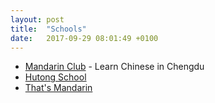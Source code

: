 ```yaml
---
layout: post
title:  "Schools"
date:   2017-09-29 08:01:49 +0100
---
```

* [Mandarin Club](http://mandarinclub.net/) - Learn Chinese in Chengdu
* [Hutong School](https://www.hutong-school.com/)
* [That's Mandarin](http://www.thatsmandarin.com/)
